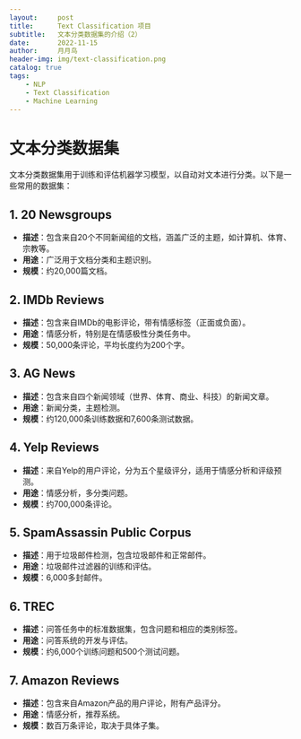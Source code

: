 ```yaml
---
layout:     post
title:      Text Classification 项目
subtitle:   文本分类数据集的介绍（2）
date:       2022-11-15
author:     月月鸟
header-img: img/text-classification.png
catalog: true
tags:
    - NLP
    - Text Classification
    - Machine Learning
---
```


# 文本分类数据集

文本分类数据集用于训练和评估机器学习模型，以自动对文本进行分类。以下是一些常用的数据集：

## 1. 20 Newsgroups
- **描述**：包含来自20个不同新闻组的文档，涵盖广泛的主题，如计算机、体育、宗教等。
- **用途**：广泛用于文档分类和主题识别。
- **规模**：约20,000篇文档。

## 2. IMDb Reviews
- **描述**：包含来自IMDb的电影评论，带有情感标签（正面或负面）。
- **用途**：情感分析，特别是在情感极性分类任务中。
- **规模**：50,000条评论，平均长度约为200个字。

## 3. AG News
- **描述**：包含来自四个新闻领域（世界、体育、商业、科技）的新闻文章。
- **用途**：新闻分类，主题检测。
- **规模**：约120,000条训练数据和7,600条测试数据。

## 4. Yelp Reviews
- **描述**：来自Yelp的用户评论，分为五个星级评分，适用于情感分析和评级预测。
- **用途**：情感分析，多分类问题。
- **规模**：约700,000条评论。

## 5. SpamAssassin Public Corpus
- **描述**：用于垃圾邮件检测，包含垃圾邮件和正常邮件。
- **用途**：垃圾邮件过滤器的训练和评估。
- **规模**：6,000多封邮件。

## 6. TREC
- **描述**：问答任务中的标准数据集，包含问题和相应的类别标签。
- **用途**：问答系统的开发与评估。
- **规模**：约6,000个训练问题和500个测试问题。

## 7. Amazon Reviews
- **描述**：包含来自Amazon产品的用户评论，附有产品评分。
- **用途**：情感分析，推荐系统。
- **规模**：数百万条评论，取决于具体子集。

